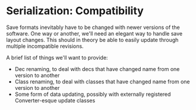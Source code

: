 # Serialization: Compatibility

Save formats inevitably have to be changed with newer versions of the software. One way or another, we'll need an elegant way to handle save layout changes. This should in theory be able to easily update through multiple incompatible revisions.

A brief list of things we'll want to provide:

* Dec renaming, to deal with decs that have changed name from one version to another
* Class renaming, to deal with classes that have changed name from one version to another
* Some form of data updating, possibly with externally registered Converter-esque update classes
